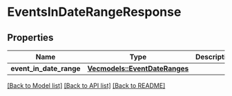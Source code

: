 # EventsInDateRangeResponse

## Properties

Name | Type | Description | Notes
------------ | ------------- | ------------- | -------------
**event_in_date_range** | [**Vec<models::EventDateRanges>**](EventDateRanges.md) |  | 

[[Back to Model list]](../README.md#documentation-for-models) [[Back to API list]](../README.md#documentation-for-api-endpoints) [[Back to README]](../README.md)


